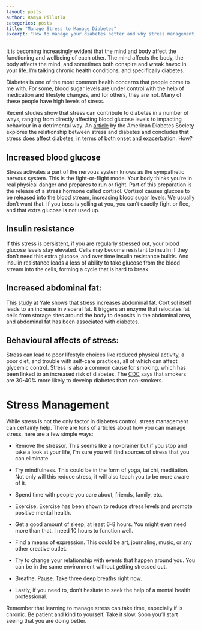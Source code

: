 ```yaml
---
layout: posts
author: Ramya Pillutla
categories: posts
title: "Manage Stress to Manage Diabetes"
excerpt: "How to manage your diabetes better and why stress management is so important."
---
```


It is becoming increasingly evident that the mind and body affect the functioning and wellbeing of each other. The mind affects the body, the body affects the mind, and sometimes both conspire and wreak havoc in your life. I’m talking chronic health conditions, and specifically diabetes.

Diabetes is one of the most common health concerns that people come to me with. For some, blood sugar levels are under control with the help of medication and lifestyle changes, and for others, they are not. Many of these people have high levels of stress.

Recent studies show that stress can contribute to diabetes in a number of ways, ranging from directly affecting blood glucose levels to impacting behaviour in a detrimental way. An [article](https://spectrum.diabetesjournals.org/content/18/2/121) by the American Diabetes Society explores the relationship between stress and diabetes and concludes that stress does affect diabetes, in terms of both onset and exacerbation. How?

## Increased blood glucose
Stress activates a part of the nervous system knows as the sympathetic nervous system. This is the fight-or-flight mode. Your body thinks you’re in real physical danger and prepares to run or fight. Part of this preparation is the release of a stress hormone called cortisol. Cortisol causes glucose to be released into the blood stream, increasing blood sugar levels. We usually don’t want that. If you boss is yelling at you, you can’t exactly fight or flee, and that extra glucose is not used up.

## Insulin resistance
If this stress is persistent, if you are regularly stressed out, your blood glucose levels stay elevated. Cells may become resistant to insulin if they don’t need this extra glucose, and over time insulin resistance builds. And insulin resistance leads a loss of ability to take glucose from the blood stream into the cells, forming a cycle that is hard to break. 

## Increased abdominal fat:
[This study](https://www.sciencedaily.com/releases/2000/11/001120072314.htm) at Yale shows that stress increases abdominal fat. Cortisol itself leads to an increase in visceral fat. It triggers an enzyme that relocates fat cells from storage sites around the body to deposits in the abdominal area, and abdominal fat has been associated with diabetes.

## Behavioural affects of stress:
Stress can lead to poor lifestyle choices like reduced physical activity, a poor diet, and trouble with self-care practices, all of which can affect glycemic control. Stress is also a common cause for smoking, which has been linked to an increased risk of diabetes. The [CDC](https://www.cdc.gov/tobacco/campaign/tips/diseases/diabetes.html) says that smokers are 30-40% more likely to develop diabetes than non-smokers.

# Stress Management
While stress is not the only factor in diabetes control, stress management can certainly help. There are tons of articles about how you can manage stress, here are a few simple ways:

- Remove the stressor. This seems like a no-brainer but if you stop and take a look at your life, I’m sure you will find sources of stress that you can eliminate.

- Try mindfulness. This could be in the form of yoga, tai chi, meditation. Not only will this reduce stress, it will also teach you to be more aware of it.

- Spend time with people you care about, friends, family, etc.

- Exercise. Exercise has been shown to reduce stress levels and promote positive mental health.

- Get a good amount of sleep, at least 6-8 hours. You might even need more than that. I need 10 hours to function well.

- Find a means of expression. This could be art, journaling, music, or any other creative outlet.

- Try to change your relationship with events that happen around you. You can be in the same environment without getting stressed out.

- Breathe. Pause. Take three deep breaths right now.

- Lastly, if you need to, don’t hesitate to seek the help of a mental health professional.

Remember that learning to manage stress can take time, especially if is chronic. Be patient and kind to yourself. Take it slow. Soon you’ll start seeing that you are doing better.